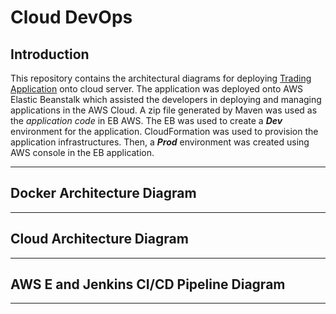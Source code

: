 # Cloud DevOps

## Introduction

This repository contains the architectural diagrams for deploying [Trading Application](https://github.com/shyleshragun/trading_app) onto cloud server. The application was deployed onto AWS Elastic Beanstalk which assisted the developers in deploying and managing applications in the AWS Cloud. A zip file generated by Maven was used as the *application code* in EB AWS. The EB was used to create a ***Dev*** environment for the application. CloudFormation was used to provision the application infrastructures. Then, a ***Prod*** environment was created using AWS console in the EB application.

---



## Docker Architecture Diagram



---



## Cloud Architecture Diagram



---



## AWS E and Jenkins CI/CD Pipeline Diagram



---

